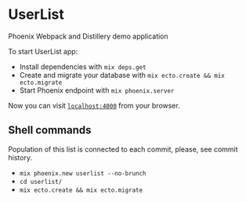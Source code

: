 # UserList

Phoenix Webpack and Distillery demo application

To start UserList app:

  * Install dependencies with `mix deps.get`
  * Create and migrate your database with `mix ecto.create && mix ecto.migrate`
  * Start Phoenix endpoint with `mix phoenix.server`

Now you can visit [`localhost:4000`](http://localhost:4000) from your browser.

## Shell commands

Population of this list is connected to each commit, please, see commit history.

  * `mix phoenix.new userlist --no-brunch`
  * `cd userlist/`
  * `mix ecto.create && mix ecto.migrate`